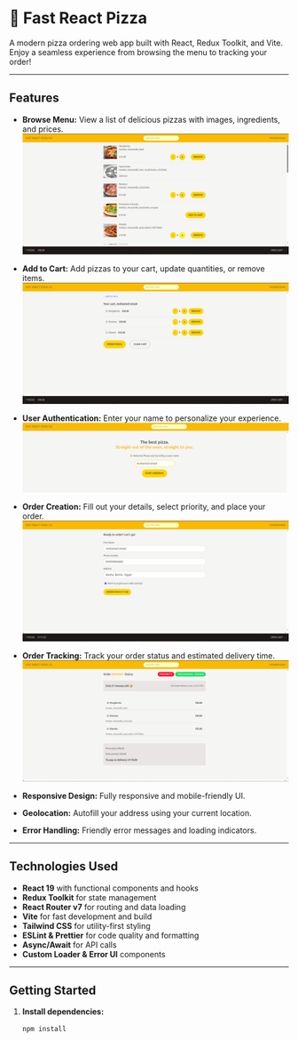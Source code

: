 # 🍕 Fast React Pizza

A modern pizza ordering web app built with React, Redux Toolkit, and Vite. Enjoy a seamless experience from browsing the menu to tracking your order!

---

## Features

- **Browse Menu:** View a list of delicious pizzas with images, ingredients, and prices.
  ![Menu Screenshot](src/photos/Menu.png)

- **Add to Cart:** Add pizzas to your cart, update quantities, or remove items.
  ![Order List Screenshot](src/photos/OrderList.png)

- **User Authentication:** Enter your name to personalize your experience.
  ![Home Screenshot](src/photos/Home.png)

- **Order Creation:** Fill out your details, select priority, and place your order.
  ![Order Screenshot](src/photos/Order.png)

- **Order Tracking:** Track your order status and estimated delivery time.
  ![Order Follow Up Screenshot](src/photos/OrderFollowUp.png)

- **Responsive Design:** Fully responsive and mobile-friendly UI.

- **Geolocation:** Autofill your address using your current location.

- **Error Handling:** Friendly error messages and loading indicators.

---

## Technologies Used

- **React 19** with functional components and hooks
- **Redux Toolkit** for state management
- **React Router v7** for routing and data loading
- **Vite** for fast development and build
- **Tailwind CSS** for utility-first styling
- **ESLint & Prettier** for code quality and formatting
- **Async/Await** for API calls
- **Custom Loader & Error UI** components

---

## Getting Started

1. **Install dependencies:**
   ```sh
   npm install
   ```
